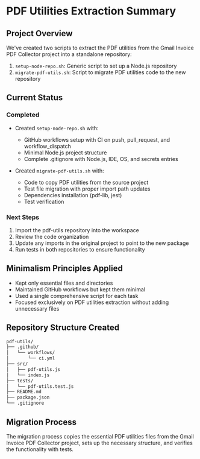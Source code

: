 # PDF Utilities Extraction Summary

## Project Overview

We've created two scripts to extract the PDF utilities from the Gmail Invoice PDF
Collector project into a standalone repository:

1. `setup-node-repo.sh`: Generic script to set up a Node.js repository
2. `migrate-pdf-utils.sh`: Script to migrate PDF utilities code to the new repository

## Current Status

### Completed

- Created `setup-node-repo.sh` with:
  - GitHub workflows setup with CI on push, pull_request, and workflow_dispatch
  - Minimal Node.js project structure
  - Complete .gitignore with Node.js, IDE, OS, and secrets entries

- Created `migrate-pdf-utils.sh` with:
  - Code to copy PDF utilities from the source project
  - Test file migration with proper import path updates
  - Dependencies installation (pdf-lib, jest)
  - Test verification

### Next Steps

1. Import the pdf-utils repository into the workspace
2. Review the code organization
3. Update any imports in the original project to point to the new package
4. Run tests in both repositories to ensure functionality

## Minimalism Principles Applied

- Kept only essential files and directories
- Maintained GitHub workflows but kept them minimal
- Used a single comprehensive script for each task
- Focused exclusively on PDF utilities extraction without adding unnecessary files

## Repository Structure Created

```bash
pdf-utils/
├── .github/
│   └── workflows/
│       └── ci.yml
├── src/
│   ├── pdf-utils.js
│   └── index.js
├── tests/
│   └── pdf-utils.test.js
├── README.md
├── package.json
└── .gitignore
```

## Migration Process

The migration process copies the essential PDF utilities files from the Gmail Invoice PDF 
Collector project, sets up the necessary structure, and verifies the functionality with 
tests.
